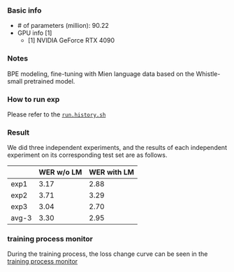 ### Basic info

* \# of parameters (million): 90.22
* GPU info \[1\]
  * \[1\] NVIDIA GeForce RTX 4090

### Notes

BPE modeling, fine-tuning with Mien language data based on the Whistle-small pretrained model.

### How to run exp

Please refer to the [`run.history.sh`](./run.history.sh)

### Result

We did three independent experiments, and the results of each independent experiment on its corresponding test set are as follows.

|  |  WER w/o LM| WER with LM |
|---| ---|--- |
| exp1 | 3.17 | 2.88  |
| exp2 | 3.71 | 3.29 |
| exp3 | 3.04 | 2.70 |
| avg-3 | 3.30 | 2.95 |

### training process monitor

During the training process, the loss change curve can be seen in the [training process monitor](./monitor/readme.md)

